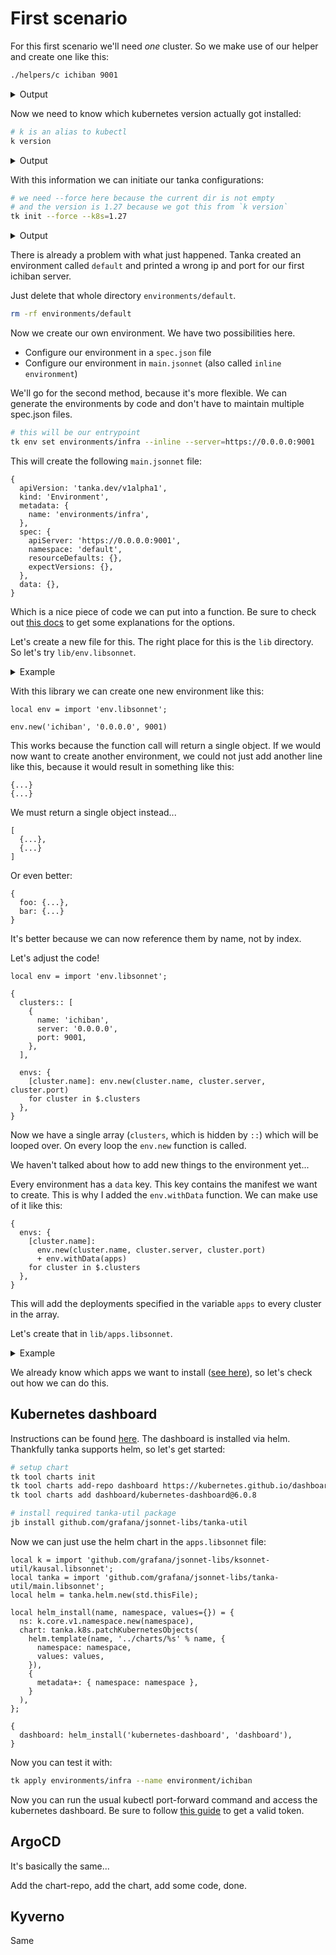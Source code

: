 # First scenario

For this first scenario we'll need _one_ cluster. So we make use of our helper
and create one like this:

```bash
./helpers/c ichiban 9001
```

<details>
<summary>Output</summary>

```bash
INFO[0000] Prep: Network
INFO[0000] Created network 'k3d-ichiban'
INFO[0000] Created image volume k3d-ichiban-images
INFO[0000] Starting new tools node...
INFO[0000] Starting Node 'k3d-ichiban-tools'
INFO[0001] Creating node 'k3d-ichiban-server-0'
INFO[0001] Creating LoadBalancer 'k3d-ichiban-serverlb'
INFO[0001] Using the k3d-tools node to gather environment information
INFO[0001] HostIP: using network gateway 172.18.0.1 address
INFO[0001] Starting cluster 'ichiban'
INFO[0001] Starting servers...
INFO[0001] Starting Node 'k3d-ichiban-server-0'
INFO[0007] All agents already running.
INFO[0007] Starting helpers...
INFO[0007] Starting Node 'k3d-ichiban-serverlb'
INFO[0013] Injecting records for hostAliases (incl. host.k3d.internal) and for 2 network members into CoreDNS configmap...
INFO[0015] Cluster 'ichiban' created successfully!
INFO[0015] You can now use it like this:
kubectl cluster-info
```

</details>

Now we need to know which kubernetes version actually got installed:

```bash
# k is an alias to kubectl
k version
```

<details>
<summary>Output</summary>

```bash
Client Version: v1.29.0
Kustomize Version: v5.0.4-0.20230601165947-6ce0bf390ce3
Server Version: v1.27.4+k3s1
WARNING: version difference between client (1.29) and server (1.27) exceeds the supported minor version skew of +/-1
```

</details>

With this information we can initiate our tanka configurations:

```bash
# we need --force here because the current dir is not empty
# and the version is 1.27 because we got this from `k version`
tk init --force --k8s=1.27
```

<details>
<summary>Output</summary>

```bash
GET https://github.com/jsonnet-libs/k8s-libsonnet/archive/3e32f80d1493d1579d273d1522af1fae2cc7c97f.tar.gz 200
GET https://github.com/grafana/jsonnet-libs/archive/713fd91d18800dd2d68670506bfc8b073d17612a.tar.gz 200
GET https://github.com/jsonnet-libs/docsonnet/archive/6ac6c69685b8c29c54515448eaca583da2d88150.tar.gz 200
Directory structure set up! Remember to configure the API endpoint:
`tk env set environments/default --server=https://127.0.0.1:6443`
```

</details>

There is already a problem with what just happened. Tanka created an environment called `default` and printed
a wrong ip and port for our first ichiban server.

Just delete that whole directory `environments/default`.

```bash
rm -rf environments/default
```

Now we create our own environment. We have two possibilities here.

- Configure our environment in a `spec.json` file
- Configure our environment in `main.jsonnet` (also called `inline environment`)

We'll go for the second method, because it's more flexible. We can generate the environments by
code and don't have to maintain multiple spec.json files.

```bash
# this will be our entrypoint
tk env set environments/infra --inline --server=https://0.0.0.0:9001
```

This will create the following `main.jsonnet` file:

```jsonnet
{
  apiVersion: 'tanka.dev/v1alpha1',
  kind: 'Environment',
  metadata: {
    name: 'environments/infra',
  },
  spec: {
    apiServer: 'https://0.0.0.0:9001',
    namespace: 'default',
    resourceDefaults: {},
    expectVersions: {},
  },
  data: {},
}
```

Which is a nice piece of code we can put into a function.
Be sure to check out [this docs](https://tanka.dev/config#file-format) to get some
explanations for the options.

Let's create a new file for this.
The right place for this is the `lib` directory. So let's try `lib/env.libsonnet`.

<details>
<summary>Example</summary>

[See here](./lib/env.libsonnet)

</details>

With this library we can create one new environment like this:

```jsonnet
local env = import 'env.libsonnet';

env.new('ichiban', '0.0.0.0', 9001)
```

This works because the function call will return a single object.
If we would now want to create another environment, we could not just
add another line like this, because it would result in something like this:

```jsonnet
{...}
{...}
```

We must return a single object instead...

```jsonnet
[
  {...},
  {...}
]
```

Or even better:

```jsonnet
{
  foo: {...},
  bar: {...}
}
```

It's better because we can now reference them by name, not by index.

Let's adjust the code!

```jsonnet
local env = import 'env.libsonnet';

{
  clusters:: [
    {
      name: 'ichiban',
      server: '0.0.0.0',
      port: 9001,
    },
  ],

  envs: {
    [cluster.name]: env.new(cluster.name, cluster.server, cluster.port)
    for cluster in $.clusters
  },
}
```

Now we have a single array (`clusters`, which is hidden by `::`) which will be
looped over. On every loop the `env.new` function is called.

We haven't talked about how to add new things to the environment yet...

Every environment has a `data` key. This key contains the manifest we want to create.
This is why I added the `env.withData` function. We can make use of it like this:

```jsonnet
{
  envs: {
    [cluster.name]:
      env.new(cluster.name, cluster.server, cluster.port)
      + env.withData(apps)
    for cluster in $.clusters
  },
}
```

This will add the deployments specified in the variable `apps` to every cluster in the array.

Let's create that in `lib/apps.libsonnet`.

<details>
<summary>Example</summary>

[See here](./lib/apps.libsonnet)

</details>

We already know which apps we want to install ([see here](./README.md)), so let's check out how
we can do this.

## Kubernetes dashboard

Instructions can be found [here](https://artifacthub.io/packages/helm/k8s-dashboard/kubernetes-dashboard).
The dashboard is installed via helm. Thankfully tanka supports helm, so let's get started:

```bash
# setup chart
tk tool charts init
tk tool charts add-repo dashboard https://kubernetes.github.io/dashboard/
tk tool charts add dashboard/kubernetes-dashboard@6.0.8

# install required tanka-util package
jb install github.com/grafana/jsonnet-libs/tanka-util
```

Now we can just use the helm chart in the `apps.libsonnet` file:

```libsonnet
local k = import 'github.com/grafana/jsonnet-libs/ksonnet-util/kausal.libsonnet';
local tanka = import 'github.com/grafana/jsonnet-libs/tanka-util/main.libsonnet';
local helm = tanka.helm.new(std.thisFile);

local helm_install(name, namespace, values={}) = {
  ns: k.core.v1.namespace.new(namespace),
  chart: tanka.k8s.patchKubernetesObjects(
    helm.template(name, '../charts/%s' % name, {
      namespace: namespace,
      values: values,
    }),
    {
      metadata+: { namespace: namespace },
    }
  ),
};

{
  dashboard: helm_install('kubernetes-dashboard', 'dashboard'),
}
```

Now you can test it with:

```bash
tk apply environments/infra --name environment/ichiban
```

Now you can run the usual kubectl port-forward command and access the kubernetes dashboard.
Be sure to follow [this guide](https://github.com/kubernetes/dashboard/blob/master/docs/user/access-control/creating-sample-user.md) to get a valid token.

## ArgoCD

It's basically the same...

Add the chart-repo, add the chart, add some code, done.

## Kyverno

Same
